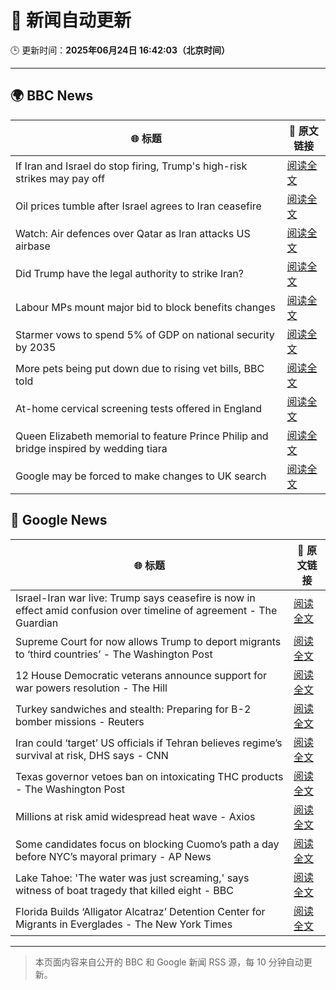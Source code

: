 # 🧠 新闻自动更新

🕒 更新时间：**2025年06月24日 16:42:03（北京时间）**

---

## 🌍 BBC News

| 🌐 标题 | 🔗 原文链接 |
|--------|-------------|
| If Iran and Israel do stop firing, Trump's high-risk strikes may pay off | [阅读全文](https://www.bbc.com/news/articles/cdr3yxgjd6ro) |
| Oil prices tumble after Israel agrees to Iran ceasefire | [阅读全文](https://www.bbc.com/news/articles/crk6elpx4gpo) |
| Watch: Air defences over Qatar as Iran attacks US airbase | [阅读全文](https://www.bbc.com/news/videos/czrylle48yyo) |
| Did Trump have the legal authority to strike Iran? | [阅读全文](https://www.bbc.com/news/articles/c4gkw04yze1o) |
| Labour MPs mount major bid to block benefits changes | [阅读全文](https://www.bbc.com/news/articles/c8d6947ej5ro) |
| Starmer vows to spend 5% of GDP on national security by 2035 | [阅读全文](https://www.bbc.com/news/articles/c07dk90d94vo) |
| More pets being put down due to rising vet bills, BBC told | [阅读全文](https://www.bbc.com/news/articles/ce9xjmz70m5o) |
| At-home cervical screening tests offered in England | [阅读全文](https://www.bbc.com/news/articles/czxe8g98vq8o) |
| Queen Elizabeth memorial to feature Prince Philip and bridge inspired by wedding tiara | [阅读全文](https://www.bbc.com/news/articles/cy8g98zxgg6o) |
| Google may be forced to make changes to UK search | [阅读全文](https://www.bbc.com/news/articles/cy4ym77rkgeo) |

## 📰 Google News

| 🌐 标题 | 🔗 原文链接 |
|--------|-------------|
| Israel-Iran war live: Trump says ceasefire is now in effect amid confusion over timeline of agreement - The Guardian | [阅读全文](https://news.google.com/rss/articles/CBMizAFBVV95cUxOeVBCTG55S2NYem9Sbnl5aE1MZUg2c25mWXl0dlhrZk81YlVYdjBkR2QyT2ZUYzZ5VVRlSnF4cXNxTGYzVklTcGtta0hDRlNxdTNta2dZaURQdlZXWGJGMENXcGZiUmFVZ3BVYmQzQUl5V19NNDVndEk5WEVVVF8zVFBpSTZZZlpjaWxLWkJrRlM0N1ZyVkh0U0J5aU5xWkRuVUV3OUV5bWhjWTJ3OWt6UF9sRi1Kd2piT1d6aVJ2RHZYZlBUbU5CXzhWSkY?oc=5) |
| Supreme Court for now allows Trump to deport migrants to ‘third countries’ - The Washington Post | [阅读全文](https://news.google.com/rss/articles/CBMirwFBVV95cUxQc0lIWjBMSi00TTF3bmxrOXdua0x6S3BzMGJjLWltdWNtMUw1Y1phREZ3bkZtVXgtbUlzeWRGSEk5UGtrSXhMQzI2VjN1NVVZRkRPMXMtSk5DMllDYXZMNEFWbklfT3p0TmdvZnNkT1pua3htc3ZQN0dqT0FZRDBGcGtvVDdjZk1CY2lHZmcyQUluYjJpd2U1dGF1d09QWGZqcHNwN2VJOXFYS1ZHeFJR?oc=5) |
| 12 House Democratic veterans announce support for war powers resolution - The Hill | [阅读全文](https://news.google.com/rss/articles/CBMikwFBVV95cUxNYldRR29QSThYU3o0X3FJM1d0WXc3WTVMc1hVNmRISTlVZm5DV2syck1BdzRCSDdRRExCZGxiWE9pMHdmeUtuZ05ZWWV6Zkhoaldqc3FCWDJvUzRwSXFDSWdwQ3ZLbmp6Mmc5Z1pkVGItV1NMS2tPMlJrRHJ4dWx2RHVZZFFRUzRnWjZIVWM5dXptQ3PSAZgBQVVfeXFMTjFwN000MUo1MUYtN3BqOXlON0hOVG9SMmxObVZ6b01XdXMzLWtJM0RLSE9id2tCNWJubXotVnBYWkxxR2dYUWFzT24tVmVnQjhORnhBNnhmWTdrWUN1T3VBVjRnUVNoajFNNXZuRHYzWUFVNm5wNzRtQllEcmhWZGJFWHM2Y25kcHdJenJmckJKTk9LUkVSWko?oc=5) |
| Turkey sandwiches and stealth: Preparing for B-2 bomber missions - Reuters | [阅读全文](https://news.google.com/rss/articles/CBMiugFBVV95cUxPMU5WTUZJOTFrVGFpZ3hITUJNZGs1YnhlLTdsZ1lEVzhaS21TRl83RWFqWnEwSnJLWS10M3cyYllwWFV3bWtpRnlQY0xVZUs3LWdGMndqQU5EMDNIMDYwMEp2TkhqMnNRZ1ZDWFZvdmZPaC1XUzFHUUhYWHVyOU40Y0Ywc2c3Q2ZabFhlaUljNkxtYzYtRWZBTVI3S2g1eHh1dGJBT0VZZlg0S0pDMHVQbkNzUVdOaGV3dWc?oc=5) |
| Iran could ‘target’ US officials if Tehran believes regime’s survival at risk, DHS says - CNN | [阅读全文](https://news.google.com/rss/articles/CBMiigFBVV95cUxNMlBBZThueUpIc0pGYWtkTDlnX3FOSndpcC1mLU9EaHhHenhkcWtoV29rYndPOVRfYWJLT0hINzI1T3dsdEI2bUxHZnFoNnViRnVKaExzSktNeW1sZmJadGFqRHMxNmI0MEhVU1F5Mi04X0FRTDJOdHZfMUJYbW1qREhzR2NLdlNoT3fSAY8BQVVfeXFMTVUtN1Z4cWhDVTVyLVIxTF9vdEgxSHFYUVZpM1AtTlJyNVZJZnE0N1NhbFJSYVlZVm9mS3hMZWFyUk9NYi1qZVVuSzZXaG5zZlJOMjFtclFPdzFPVUpxNElyYVZrbzNzeGJWZlIwVGtidUZUR01vNW9uVXNKS1RxWVJBNGVzXzhxQms1VU1CT3M?oc=5) |
| Texas governor vetoes ban on intoxicating THC products - The Washington Post | [阅读全文](https://news.google.com/rss/articles/CBMigwFBVV95cUxNdGVZZ1k2cXMyejRYOTFBdU1IaFRrS2dxOFAtZzVFUkhQM1dyUlRvdHN5TnZEcHZDWGkyNENQZW1tc0tLN1lvUjZXbFhPcTFCM2dDdGZvWWJJWWxDYUpIZm9oVVBLcFlvMzFaaEZtNG03VU5kZHFjVHlMVlpJYlREMEdEcw?oc=5) |
| Millions at risk amid widespread heat wave - Axios | [阅读全文](https://news.google.com/rss/articles/CBMiVEFVX3lxTE80MEVRNzRsSmJTSC10M29hZ0FTaGxtMEUxRzVWdk1nanBwdGI5Z19Bb0N6clFhVTlEdjQ3UWVTUnhjVDNicWtZU2N0Y2NGVFZtVXpHdw?oc=5) |
| Some candidates focus on blocking Cuomo’s path a day before NYC’s mayoral primary - AP News | [阅读全文](https://news.google.com/rss/articles/CBMilAFBVV95cUxON05LRnM2bV82Nkc0bTRaakE1VExrZ1lMQW9HSTZZQ2xEclNwU1ptS0VQWEdzNUtYQkNIams1VDR0SEpIdEktdHVZenp3bFU5a3hKOExkZFVpWE1xWG15bGxVTHVkSlJxdWhfbElfajBkRF9JYkhjcExhc1ZLRjRSLXhLZTFqRVJfRDhmR3dCT1ZSbkpD?oc=5) |
| Lake Tahoe: 'The water was just screaming,' says witness of boat tragedy that killed eight - BBC | [阅读全文](https://news.google.com/rss/articles/CBMiWkFVX3lxTE93RDRWNVBqUW5nYVV5OWY2djk4MFF5bXROSEl1M2lTS29VZllWS3c2MnJRT0FjamtrNk1XR1JBMWk5b285bmFidndIcUpYcXF1QVdaRjNBa3BOQdIBX0FVX3lxTFBBUUdvYVJqUHAtOUp6cGIwTU1NTFl5QklZbHA5VVNId0ZrOEpUdFZBaVpRelJXQlFrUmpxLUVJb0dIT0VLbzdCSFRYQ2NVeTYwaXRnRFpadnVzNXpua1pj?oc=5) |
| Florida Builds ‘Alligator Alcatraz’ Detention Center for Migrants in Everglades - The New York Times | [阅读全文](https://news.google.com/rss/articles/CBMipgFBVV95cUxPbWppUVd6cFN4VE5jQmVQZXFVSEl3NEFTTUxtOWRBTlR6TEExM0ZSdzh5aWhPOFFISkFwZmF0Zm1JdTVES0VPUnpYZkplQ3FFUUZGN204OTRIZmtPb1BvcTNNVWgydDIwUy1pRGhXWng2RS15WlRGLTMyb0NFR0wzV3FiWW5OMUlJUjQ1Sk5mbVVjVjFzSi1XbVhjSnlVM3hxYjkxQ2xn?oc=5) |

---
> 本页面内容来自公开的 BBC 和 Google 新闻 RSS 源，每 10 分钟自动更新。